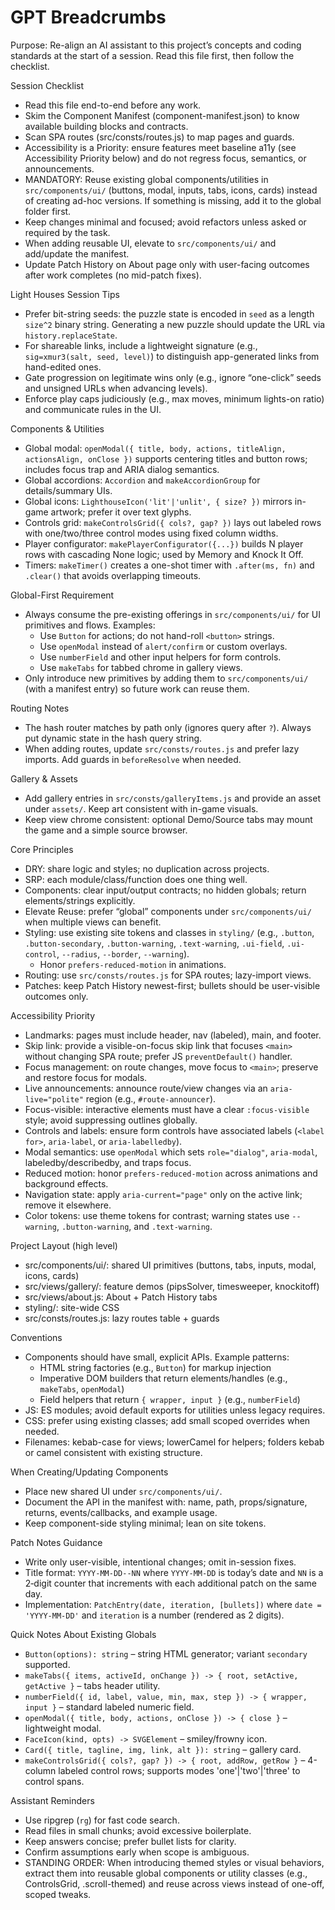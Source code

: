 ﻿# GPT Breadcrumbs

Purpose: Re-align an AI assistant to this project’s concepts and coding standards at the start of a session. Read this file first, then follow the checklist.

Session Checklist
- Read this file end-to-end before any work.
- Skim the Component Manifest (component-manifest.json) to know available building blocks and contracts.
- Scan SPA routes (src/consts/routes.js) to map pages and guards.
- Accessibility is a Priority: ensure features meet baseline a11y (see Accessibility Priority below) and do not regress focus, semantics, or announcements.
- MANDATORY: Reuse existing global components/utilities in `src/components/ui/` (buttons, modal, inputs, tabs, icons, cards) instead of creating ad-hoc versions. If something is missing, add it to the global folder first.
- Keep changes minimal and focused; avoid refactors unless asked or required by the task.
- When adding reusable UI, elevate to `src/components/ui/` and add/update the manifest.
- Update Patch History on About page only with user-facing outcomes after work completes (no mid-patch fixes).

Light Houses Session Tips
- Prefer bit-string seeds: the puzzle state is encoded in `seed` as a length `size^2` binary string. Generating a new puzzle should update the URL via `history.replaceState`.
- For shareable links, include a lightweight signature (e.g., `sig=xmur3(salt, seed, level)`) to distinguish app-generated links from hand-edited ones.
- Gate progression on legitimate wins only (e.g., ignore “one-click” seeds and unsigned URLs when advancing levels).
- Enforce play caps judiciously (e.g., max moves, minimum lights-on ratio) and communicate rules in the UI.

Components & Utilities
- Global modal: `openModal({ title, body, actions, titleAlign, actionsAlign, onClose })` supports centering titles and button rows; includes focus trap and ARIA dialog semantics.
- Global accordions: `Accordion` and `makeAccordionGroup` for details/summary UIs.
- Global icons: `LighthouseIcon('lit'|'unlit', { size? })` mirrors in-game artwork; prefer it over text glyphs.
- Controls grid: `makeControlsGrid({ cols?, gap? })` lays out labeled rows with one/two/three control modes using fixed column widths.
 - Player configurator: `makePlayerConfigurator({...})` builds N player rows with cascading None logic; used by Memory and Knock It Off.
 - Timers: `makeTimer()` creates a one-shot timer with `.after(ms, fn)` and `.clear()` that avoids overlapping timeouts.

Global-First Requirement
- Always consume the pre-existing offerings in `src/components/ui/` for UI primitives and flows. Examples:
  - Use `Button` for actions; do not hand-roll `<button>` strings.
  - Use `openModal` instead of `alert/confirm` or custom overlays.
  - Use `numberField` and other input helpers for form controls.
  - Use `makeTabs` for tabbed chrome in gallery views.
- Only introduce new primitives by adding them to `src/components/ui/` (with a manifest entry) so future work can reuse them.

Routing Notes
- The hash router matches by path only (ignores query after `?`). Always put dynamic state in the hash query string.
- When adding routes, update `src/consts/routes.js` and prefer lazy imports. Add guards in `beforeResolve` when needed.

Gallery & Assets
- Add gallery entries in `src/consts/galleryItems.js` and provide an asset under `assets/`. Keep art consistent with in-game visuals.
- Keep view chrome consistent: optional Demo/Source tabs may mount the game and a simple source browser.

 Core Principles
- DRY: share logic and styles; no duplication across projects.
- SRP: each module/class/function does one thing well.
- Components: clear input/output contracts; no hidden globals; return elements/strings explicitly.
- Elevate Reuse: prefer “global” components under `src/components/ui/` when multiple views can benefit.
- Styling: use existing site tokens and classes in `styling/` (e.g., `.button`, `.button-secondary`, `.button-warning`, `.text-warning`, `.ui-field`, `.ui-control`, `--radius`, `--border`, `--warning`).
  - Honor `prefers-reduced-motion` in animations.
- Routing: use `src/consts/routes.js` for SPA routes; lazy-import views.
- Patches: keep Patch History newest-first; bullets should be user-visible outcomes only.

Accessibility Priority
- Landmarks: pages must include header, nav (labeled), main, and footer.
- Skip link: provide a visible-on-focus skip link that focuses `<main>` without changing SPA route; prefer JS `preventDefault()` handler.
- Focus management: on route changes, move focus to `<main>`; preserve and restore focus for modals.
- Live announcements: announce route/view changes via an `aria-live="polite"` region (e.g., `#route-announcer`).
- Focus-visible: interactive elements must have a clear `:focus-visible` style; avoid suppressing outlines globally.
- Controls and labels: ensure form controls have associated labels (`<label for>`, `aria-label`, or `aria-labelledby`).
- Modal semantics: use `openModal` which sets `role="dialog"`, `aria-modal`, labeledby/describedby, and traps focus.
- Reduced motion: honor `prefers-reduced-motion` across animations and background effects.
- Navigation state: apply `aria-current="page"` only on the active link; remove it elsewhere.
- Color tokens: use theme tokens for contrast; warning states use `--warning`, `.button-warning`, and `.text-warning`.

Project Layout (high level)
- src/components/ui/: shared UI primitives (buttons, tabs, inputs, modal, icons, cards)
- src/views/gallery/: feature demos (pipsSolver, timesweeper, knockitoff)
- src/views/about.js: About + Patch History tabs
- styling/: site-wide CSS
- src/consts/routes.js: lazy routes table + guards

Conventions
- Components should have small, explicit APIs. Example patterns:
  - HTML string factories (e.g., `Button`) for markup injection
  - Imperative DOM builders that return elements/handles (e.g., `makeTabs`, `openModal`)
  - Field helpers that return `{ wrapper, input }` (e.g., `numberField`)
- JS: ES modules; avoid default exports for utilities unless legacy requires.
- CSS: prefer using existing classes; add small scoped overrides when needed.
- Filenames: kebab-case for views; lowerCamel for helpers; folders kebab or camel consistent with existing structure.

When Creating/Updating Components
- Place new shared UI under `src/components/ui/`.
- Document the API in the manifest with: name, path, props/signature, returns, events/callbacks, and example usage.
- Keep component-side styling minimal; lean on site tokens.

Patch Notes Guidance
- Write only user-visible, intentional changes; omit in-session fixes.
- Title format: `YYYY-MM-DD--NN` where `YYYY-MM-DD` is today’s date and `NN` is a 2‑digit counter that increments with each additional patch on the same day.
- Implementation: `PatchEntry(date, iteration, [bullets])` where `date = 'YYYY-MM-DD'` and `iteration` is a number (rendered as 2 digits).

Quick Notes About Existing Globals
- `Button(options): string` – string HTML generator; variant `secondary` supported.
- `makeTabs({ items, activeId, onChange }) -> { root, setActive, getActive }` – tabs header utility.
- `numberField({ id, label, value, min, max, step }) -> { wrapper, input }` – standard labeled numeric field.
- `openModal({ title, body, actions, onClose }) -> { close }` – lightweight modal.
- `FaceIcon(kind, opts) -> SVGElement` – smiley/frowny icon.
- `Card({ title, tagline, img, link, alt }): string` – gallery card.
 - `makeControlsGrid({ cols?, gap? }) -> { root, addRow, getRow }` – 4-column labeled control rows; supports modes 'one'|'two'|'three' to control spans.

Assistant Reminders
- Use ripgrep (`rg`) for fast code search.
- Read files in small chunks; avoid excessive boilerplate.
- Keep answers concise; prefer bullet lists for clarity.
- Confirm assumptions early when scope is ambiguous.
 - STANDING ORDER: When introducing themed styles or visual behaviors, extract them into reusable global components or utility classes (e.g., ControlsGrid, .scroll-themed) and reuse across views instead of one-off, scoped tweaks.
